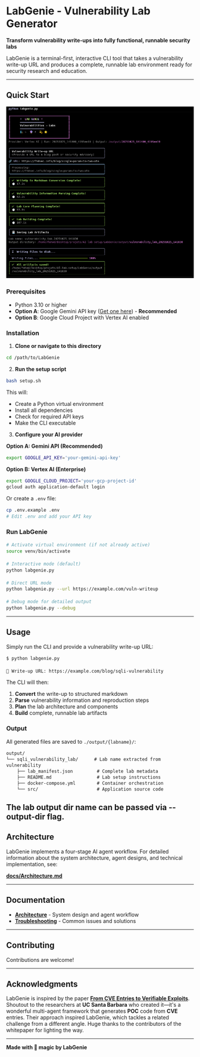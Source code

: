 # LabGenie - Vulnerability Lab Generator

**Transform vulnerability write-ups into fully functional, runnable security labs**

LabGenie is a terminal-first, interactive CLI tool that takes a vulnerability write-up URL and produces a complete, runnable lab environment ready for security research and education.

---

## Quick Start

![alt text](docs/images/labgenie.png)

### Prerequisites

- Python 3.10 or higher
- **Option A**: Google Gemini API key ([Get one here](https://makersuite.google.com/app/apikey)) - **Recommended**
- **Option B**: Google Cloud Project with Vertex AI enabled

### Installation

1. **Clone or navigate to this directory**

```bash
cd /path/to/LabGenie
```

2. **Run the setup script**

```bash
bash setup.sh
```

This will:
- Create a Python virtual environment
- Install all dependencies
- Check for required API keys
- Make the CLI executable

3. **Configure your AI provider**

**Option A: Gemini API (Recommended)**
```bash
export GOOGLE_API_KEY='your-gemini-api-key'
```

**Option B: Vertex AI (Enterprise)**
```bash
export GOOGLE_CLOUD_PROJECT='your-gcp-project-id'
gcloud auth application-default login
```

Or create a `.env` file:
```bash
cp .env.example .env
# Edit .env and add your API key
```

### Run LabGenie

```bash
# Activate virtual environment (if not already active)
source venv/bin/activate

# Interactive mode (default)
python labgenie.py

# Direct URL mode
python labgenie.py --url https://example.com/vuln-writeup

# Debug mode for detailed output
python labgenie.py --debug
```

---

## Usage

Simply run the CLI and provide a vulnerability write-up URL:

```bash
$ python labgenie.py

🔗 Write-up URL: https://example.com/blog/sqli-vulnerability
```

The CLI will then:

1. **Convert** the write-up to structured markdown
2. **Parse** vulnerability information and reproduction steps  
3. **Plan** the lab architecture and components
4. **Build** complete, runnable lab artifacts

### Output

All generated files are saved to `./output/{labname}/`:

```
output/
└── sqli_vulnerability_lab/      # Lab name extracted from vulnerability
    ├── lab_manifest.json         # Complete lab metadata
    ├── README.md                 # Lab setup instructions
    ├── docker-compose.yml        # Container orchestration
    └── src/                      # Application source code
```

The lab output dir name can be passed via --output-dir flag.
---

## Architecture

LabGenie implements a four-stage AI agent workflow.
For detailed information about the system architecture, agent designs, and technical implementation, see:

**[docs/Architecture.md](docs/Architecture.md)**

---

## Documentation

- **[Architecture](docs/Architecture.md)** - System design and agent workflow
- **[Troubleshooting](docs/Troubleshooting.md)** - Common issues and solutions

---

## Contributing

Contributions are welcome!

---

## Acknowledgments

LabGenie is inspired by the paper [**From CVE Entries to Verifiable Exploits**](https://arxiv.org/pdf/2509.01835). Shoutout to the researchers at **UC Santa Barbara** who created it—it's a wonderful multi-agent framework that generates **POC** code from **CVE** entries. Their approach inspired LabGenie, which tackles a related challenge from a different angle. Huge thanks to the contributors of the whitepaper for lighting the way.

---

**Made with 🧞 magic by LabGenie**
